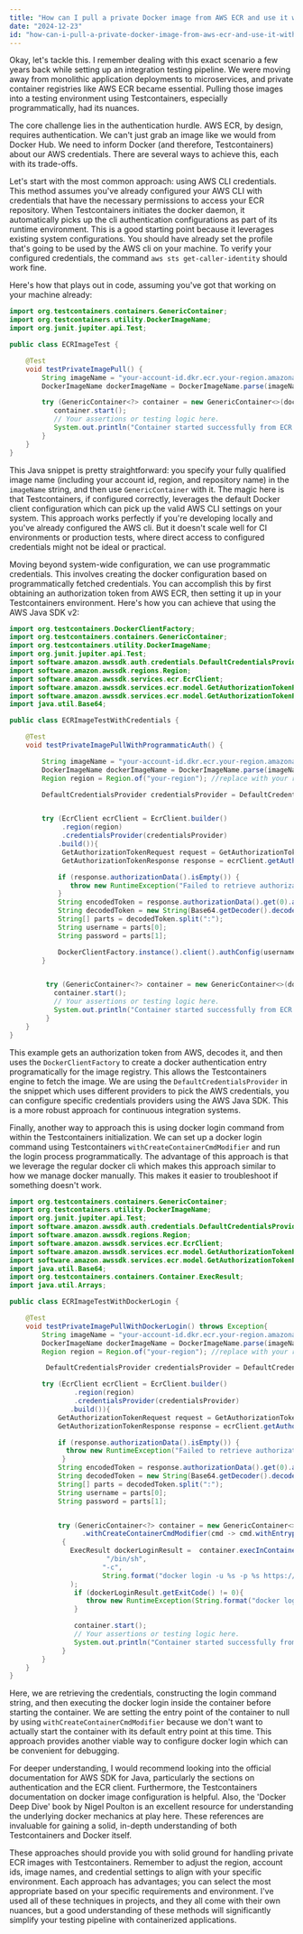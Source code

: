 ```yaml
---
title: "How can I pull a private Docker image from AWS ECR and use it with Testcontainers in Java/Kotlin?"
date: "2024-12-23"
id: "how-can-i-pull-a-private-docker-image-from-aws-ecr-and-use-it-with-testcontainers-in-javakotlin"
---
```


Okay, let's tackle this. I remember dealing with this exact scenario a few years back while setting up an integration testing pipeline. We were moving away from monolithic application deployments to microservices, and private container registries like AWS ECR became essential. Pulling those images into a testing environment using Testcontainers, especially programmatically, had its nuances.

The core challenge lies in the authentication hurdle. AWS ECR, by design, requires authentication. We can't just grab an image like we would from Docker Hub. We need to inform Docker (and therefore, Testcontainers) about our AWS credentials. There are several ways to achieve this, each with its trade-offs.

Let's start with the most common approach: using AWS CLI credentials. This method assumes you've already configured your AWS CLI with credentials that have the necessary permissions to access your ECR repository. When Testcontainers initiates the docker daemon, it automatically picks up the cli authentication configurations as part of its runtime environment. This is a good starting point because it leverages existing system configurations. You should have already set the profile that's going to be used by the AWS cli on your machine. To verify your configured credentials, the command `aws sts get-caller-identity` should work fine.

Here's how that plays out in code, assuming you've got that working on your machine already:

```java
import org.testcontainers.containers.GenericContainer;
import org.testcontainers.utility.DockerImageName;
import org.junit.jupiter.api.Test;

public class ECRImageTest {

    @Test
    void testPrivateImagePull() {
        String imageName = "your-account-id.dkr.ecr.your-region.amazonaws.com/your-image:your-tag";
        DockerImageName dockerImageName = DockerImageName.parse(imageName);

        try (GenericContainer<?> container = new GenericContainer<>(dockerImageName)) {
           container.start();
           // Your assertions or testing logic here.
           System.out.println("Container started successfully from ECR.");
        }
    }
}
```

This Java snippet is pretty straightforward: you specify your fully qualified image name (including your account id, region, and repository name) in the `imageName` string, and then use `GenericContainer` with it. The magic here is that Testcontainers, if configured correctly, leverages the default Docker client configuration which can pick up the valid AWS CLI settings on your system. This approach works perfectly if you're developing locally and you've already configured the AWS cli. But it doesn't scale well for CI environments or production tests, where direct access to configured credentials might not be ideal or practical.

Moving beyond system-wide configuration, we can use programmatic credentials. This involves creating the docker configuration based on programmatically fetched credentials. You can accomplish this by first obtaining an authorization token from AWS ECR, then setting it up in your Testcontainers environment. Here's how you can achieve that using the AWS Java SDK v2:

```java
import org.testcontainers.DockerClientFactory;
import org.testcontainers.containers.GenericContainer;
import org.testcontainers.utility.DockerImageName;
import org.junit.jupiter.api.Test;
import software.amazon.awssdk.auth.credentials.DefaultCredentialsProvider;
import software.amazon.awssdk.regions.Region;
import software.amazon.awssdk.services.ecr.EcrClient;
import software.amazon.awssdk.services.ecr.model.GetAuthorizationTokenRequest;
import software.amazon.awssdk.services.ecr.model.GetAuthorizationTokenResponse;
import java.util.Base64;

public class ECRImageTestWithCredentials {

    @Test
    void testPrivateImagePullWithProgrammaticAuth() {

        String imageName = "your-account-id.dkr.ecr.your-region.amazonaws.com/your-image:your-tag";
        DockerImageName dockerImageName = DockerImageName.parse(imageName);
        Region region = Region.of("your-region"); //replace with your region.

        DefaultCredentialsProvider credentialsProvider = DefaultCredentialsProvider.create();


        try (EcrClient ecrClient = EcrClient.builder()
             .region(region)
             .credentialsProvider(credentialsProvider)
            .build()){
             GetAuthorizationTokenRequest request = GetAuthorizationTokenRequest.builder().build();
             GetAuthorizationTokenResponse response = ecrClient.getAuthorizationToken(request);

            if (response.authorizationData().isEmpty()) {
               throw new RuntimeException("Failed to retrieve authorization token for ECR");
            }
            String encodedToken = response.authorizationData().get(0).authorizationToken();
            String decodedToken = new String(Base64.getDecoder().decode(encodedToken));
            String[] parts = decodedToken.split(":");
            String username = parts[0];
            String password = parts[1];

            DockerClientFactory.instance().client().authConfig(username, password, "https://" + dockerImageName.getRegistry());
        }


         try (GenericContainer<?> container = new GenericContainer<>(dockerImageName)) {
           container.start();
           // Your assertions or testing logic here.
           System.out.println("Container started successfully from ECR with programmatic credentials.");
         }
    }
}

```
This example gets an authorization token from AWS, decodes it, and then uses the `DockerClientFactory` to create a docker authentication entry programatically for the image registry. This allows the Testcontainers engine to fetch the image. We are using the `DefaultCredentialsProvider` in the snippet which uses different providers to pick the AWS credentials, you can configure specific credentials providers using the AWS Java SDK. This is a more robust approach for continuous integration systems.

Finally, another way to approach this is using docker login command from within the Testcontainers initialization. We can set up a docker login command using Testcontainers `withCreateContainerCmdModifier` and run the login process programmatically. The advantage of this approach is that we leverage the regular docker cli which makes this approach similar to how we manage docker manually. This makes it easier to troubleshoot if something doesn't work.

```java
import org.testcontainers.containers.GenericContainer;
import org.testcontainers.utility.DockerImageName;
import org.junit.jupiter.api.Test;
import software.amazon.awssdk.auth.credentials.DefaultCredentialsProvider;
import software.amazon.awssdk.regions.Region;
import software.amazon.awssdk.services.ecr.EcrClient;
import software.amazon.awssdk.services.ecr.model.GetAuthorizationTokenRequest;
import software.amazon.awssdk.services.ecr.model.GetAuthorizationTokenResponse;
import java.util.Base64;
import org.testcontainers.containers.Container.ExecResult;
import java.util.Arrays;

public class ECRImageTestWithDockerLogin {

    @Test
    void testPrivateImagePullWithDockerLogin() throws Exception{
        String imageName = "your-account-id.dkr.ecr.your-region.amazonaws.com/your-image:your-tag";
        DockerImageName dockerImageName = DockerImageName.parse(imageName);
        Region region = Region.of("your-region"); //replace with your region.

         DefaultCredentialsProvider credentialsProvider = DefaultCredentialsProvider.create();

        try (EcrClient ecrClient = EcrClient.builder()
                .region(region)
                .credentialsProvider(credentialsProvider)
               .build()){
            GetAuthorizationTokenRequest request = GetAuthorizationTokenRequest.builder().build();
            GetAuthorizationTokenResponse response = ecrClient.getAuthorizationToken(request);

            if (response.authorizationData().isEmpty()) {
              throw new RuntimeException("Failed to retrieve authorization token for ECR");
             }
            String encodedToken = response.authorizationData().get(0).authorizationToken();
            String decodedToken = new String(Base64.getDecoder().decode(encodedToken));
            String[] parts = decodedToken.split(":");
            String username = parts[0];
            String password = parts[1];


            try (GenericContainer<?> container = new GenericContainer<>(dockerImageName)
                  .withCreateContainerCmdModifier(cmd -> cmd.withEntrypoint(null)))
             {
               ExecResult dockerLoginResult =  container.execInContainer(
                        "/bin/sh",
                       "-c",
                       String.format("docker login -u %s -p %s https://%s", username, password, dockerImageName.getRegistry())
               );
                if (dockerLoginResult.getExitCode() != 0){
                   throw new RuntimeException(String.format("docker login failed with error: %s", dockerLoginResult.getStderr()));
                }

                container.start();
                // Your assertions or testing logic here.
                System.out.println("Container started successfully from ECR with docker login.");
             }
        }
    }
}
```
Here, we are retrieving the credentials, constructing the login command string, and then executing the docker login inside the container before starting the container. We are setting the entry point of the container to null by using `withCreateContainerCmdModifier` because we don't want to actually start the container with its default entry point at this time. This approach provides another viable way to configure docker login which can be convenient for debugging.

For deeper understanding, I would recommend looking into the official documentation for AWS SDK for Java, particularly the sections on authentication and the ECR client. Furthermore, the Testcontainers documentation on docker image configuration is helpful. Also, the 'Docker Deep Dive' book by Nigel Poulton is an excellent resource for understanding the underlying docker mechanics at play here. These references are invaluable for gaining a solid, in-depth understanding of both Testcontainers and Docker itself.

These approaches should provide you with solid ground for handling private ECR images with Testcontainers. Remember to adjust the region, account ids, image names, and credential settings to align with your specific environment. Each approach has advantages; you can select the most appropriate based on your specific requirements and environment. I've used all of these techniques in projects, and they all come with their own nuances, but a good understanding of these methods will significantly simplify your testing pipeline with containerized applications.
